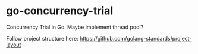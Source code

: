# go-concurrency-trial

Concurrency Trial in Go. Maybe implement thread pool?

Follow project structure here: https://github.com/golang-standards/project-layout
